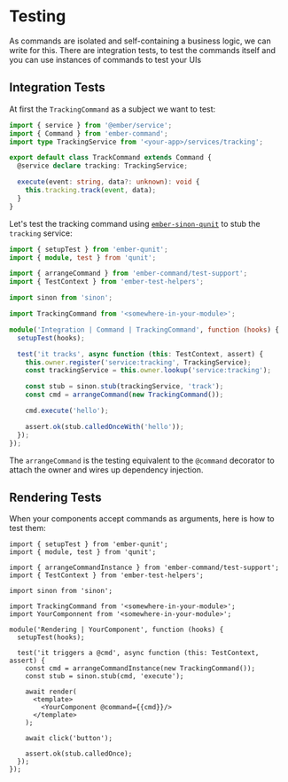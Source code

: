 # Testing

As commands are isolated and self-containing a business logic, we can write for
this. There are integration tests, to test the commands itself and you can use
instances of commands to test your UIs

## Integration Tests

At first the `TrackingCommand` as a subject we want to test:

```ts
import { service } from '@ember/service';
import { Command } from 'ember-command';
import type TrackingService from '<your-app>/services/tracking';

export default class TrackCommand extends Command {
  @service declare tracking: TrackingService;

  execute(event: string, data?: unknown): void {
    this.tracking.track(event, data);
  }
}
```

Let's test the tracking command using
[`ember-sinon-qunit`](https://github.com/elwayman02/ember-sinon-qunit) to stub
the `tracking` service:

```ts
import { setupTest } from 'ember-qunit';
import { module, test } from 'qunit';

import { arrangeCommand } from 'ember-command/test-support';
import { TestContext } from 'ember-test-helpers';

import sinon from 'sinon';

import TrackingCommand from '<somewhere-in-your-module>';

module('Integration | Command | TrackingCommand', function (hooks) {
  setupTest(hooks);

  test('it tracks', async function (this: TestContext, assert) {
    this.owner.register('service:tracking', TrackingService);
    const trackingService = this.owner.lookup('service:tracking');

    const stub = sinon.stub(trackingService, 'track');
    const cmd = arrangeCommand(new TrackingCommand());

    cmd.execute('hello');

    assert.ok(stub.calledOnceWith('hello'));
  });
});
```

The `arrangeCommand` is the testing equivalent to the `@command` decorator to
attach the owner and wires up dependency injection.

## Rendering Tests

When your components accept commands as arguments, here is how to test them:

```gts
import { setupTest } from 'ember-qunit';
import { module, test } from 'qunit';

import { arrangeCommandInstance } from 'ember-command/test-support';
import { TestContext } from 'ember-test-helpers';

import sinon from 'sinon';

import TrackingCommand from '<somewhere-in-your-module>';
import YourComponnent from '<somewhere-in-your-module>';

module('Rendering | YourComponent', function (hooks) {
  setupTest(hooks);

  test('it triggers a @cmd', async function (this: TestContext, assert) {
    const cmd = arrangeCommandInstance(new TrackingCommand());
    const stub = sinon.stub(cmd, 'execute');

    await render(
      <template>
        <YourComponent @command={{cmd}}/>
      </template>
    );

    await click('button');

    assert.ok(stub.calledOnce);
  });
});
```
